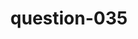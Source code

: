 ---
layout: question
title: question-035
number: 35
question: Name something you never leave home without.
answer1: Cell phone | 46
answer2: Purse | 30
answer3: Wallet | 10
answer4: Keys | 5
answer5: Money | 2
answer6: Kids | 2
answer7: Car | 2
answer8:
answer9:
answer10:
---
